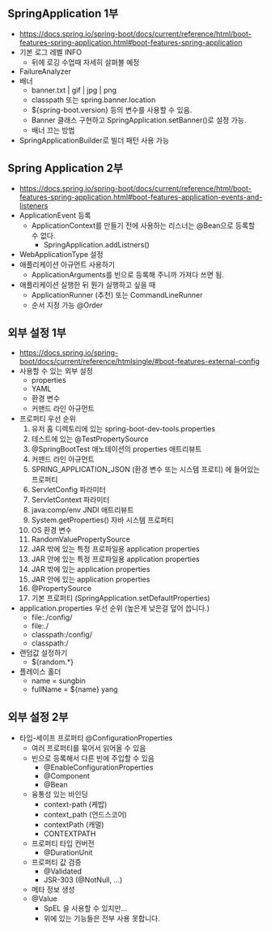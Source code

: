 ## SpringApplication 1부
- https://docs.spring.io/spring-boot/docs/current/reference/html/boot-features-spring-application.html#boot-features-spring-application
- 기본 로그 레벨 INFO
    * 뒤에 로깅 수업때 자세히 살펴볼 예정
- FailureAnalyzer
- 배너
    * banner.txt | gif | jpg | png
    * classpath 또는 spring.banner.location
    * ${spring-boot.version} 등의 변수를 사용할 수 있음.
    * Banner 클래스 구현하고 SpringApplication.setBanner()로 설정 가능.
    * 배너 끄는 방법
- SpringApplicationBuilder로 빌더 패턴 사용 가능

## Spring Application 2부
- https://docs.spring.io/spring-boot/docs/current/reference/html/boot-features-spring-application.html#boot-features-application-events-and-listeners
- ApplicationEvent 등록
  * ApplicationContext를 만들기 전에 사용하는 리스너는 @Bean으로 등록할 수 없다.
    * SpringApplication.addListners()
- WebApplicationType 설정
- 애플리케이션 아규먼트 사용하기
  * ApplicationArguments를 빈으로 등록해 주니까 가져다 쓰면 됨.
- 애플리케이션 실행한 뒤 뭔가 실행하고 싶을 때
  * ApplicationRunner (추천) 또는 CommandLineRunner
  * 순서 지정 가능 @Order

## 외부 설정 1부
- https://docs.spring.io/spring-boot/docs/current/reference/htmlsingle/#boot-features-external-config
- 사용할 수 있는 외부 설정
  * properties
  * YAML
  * 환경 변수
  * 커맨드 라인 아규먼트
- 프로퍼티 우선 순위
  1. 유저 홈 디렉토리에 있는 spring-boot-dev-tools.properties
  2. 테스트에 있는 @TestPropertySource
  3. @SpringBootTest 애노테이션의 properties 애트리뷰트
  4. 커맨드 라인 아규먼트
  5. SPRING_APPLICATION_JSON (환경 변수 또는 시스템 프로티) 에 들어있는 프로퍼티
  6. ServletConfig 파라미터
  7. ServletContext 파라미터
  8. java:comp/env JNDI 애트리뷰트
  9. System.getProperties() 자바 시스템 프로퍼티
  10. OS 환경 변수
  11. RandomValuePropertySource
  12. JAR 밖에 있는 특정 프로파일용 application properties
  13. JAR 안에 있는 특정 프로파일용 application properties
  14. JAR 밖에 있는 application properties
  15. JAR 안에 있는 application properties
  16. @PropertySource
  17. 기본 프로퍼티 (SpringApplication.setDefaultProperties)
- application.properties 우선 순위 (높은게 낮은걸 덮어 씁니다.)
  * file:./config/
  * file:./
  * classpath:/config/
  * classpath:/
- 랜덤값 설정하기
  * ${random.*}
- 플레이스 홀더
  * name = sungbin
  * fullName = ${name} yang

## 외부 설정 2부
- 타입-세이프 프로퍼티 @ConfigurationProperties
  * 여러 프로퍼티를 묶어서 읽어올 수 있음
  * 빈으로 등록해서 다른 빈에 주입할 수 있음
    * @EnableConfigurationProperties
    * @Component
    * @Bean
  * 융통성 있는 바인딩
    * context-path (케밥)
    * context_path (언드스코어)
    * contextPath (캐멀)
    * CONTEXTPATH
  * 프로퍼티 타입 컨버전
    * @DurationUnit
  * 프로퍼티 값 검증
    * @Validated
    * JSR-303 (@NotNull, ...)
  * 메타 정보 생성
  * @Value
    * SpEL 을 사용할 수 있지만...
    * 위에 있는 기능들은 전부 사용 못합니다.